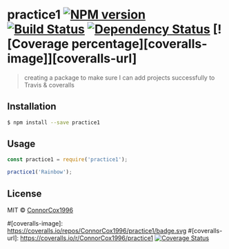 # practice1 [![NPM version][npm-image]][npm-url] [![Build Status][travis-image]][travis-url] [![Dependency Status][daviddm-image]][daviddm-url] [![Coverage percentage][coveralls-image]][coveralls-url]
> creating a package to make sure I can add projects successfully to Travis &amp; coveralls

## Installation

```sh
$ npm install --save practice1
```

## Usage

```js
const practice1 = require('practice1');

practice1('Rainbow');
```
## License

MIT © [ConnorCox1996]()


[npm-image]: https://badge.fury.io/js/practice1.svg
[npm-url]: https://npmjs.org/package/practice1
[travis-image]: https://travis-ci.org/ConnorCox1996/practice1.svg?branch=master
[travis-url]: https://travis-ci.org/ConnorCox1996/practice1
[daviddm-image]: https://david-dm.org/ConnorCox1996/practice1.svg?theme=shields.io
[daviddm-url]: https://david-dm.org/ConnorCox1996/practice1
#[coveralls-image]: https://coveralls.io/repos/ConnorCox1996/practice1/badge.svg
#[coveralls-url]: https://coveralls.io/r/ConnorCox1996/practice1
[![Coverage Status](https://coveralls.io/repos/github/ConnorCox1996/Markov-Chain-Monte-Carlo/badge.svg)](https://coveralls.io/github/ConnorCox1996/Markov-Chain-Monte-Carlo)
